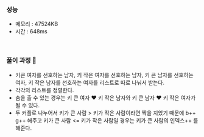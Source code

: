 ### 성능
- 메모리 : 47524KB
- 시간 : 648ms

<br/>


### 풀이 과정 👀 
- 키큰 여자를 선호하는 남자, 키 작은 여자를 선호하는 남자, 키 큰 남자를 선호하는 여자, 키 작은 남자를 선호하는 여자를 리스트로 따로 나눠서 받는다.
- 각각의 리스트를 정렬한다.
- 춤을 출 수 있는 경우는 키 큰 여자 ❤️ 키 작은 남자와 키 큰 남자 ❤️ 키 작은 여자가 될 수 있다.
- 두 커플로 나누어서 키가 큰 사람 > 키가 작은 사람이라면 짝을 지었기 때문에 b++ g++ 해주고 키가 큰 사람 <= 키가 작은 사람일 경우는 키가 큰 사람의 인덱스++ 를 해준다.
